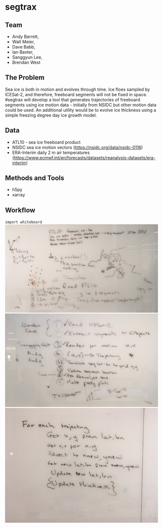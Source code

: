 # segtrax

## Team
- Andy Barrett,
- Walt Meier,
- Dave Babb,
- Ian Baxter,
- Sanggyun Lee,
- Brendan West

## The Problem
Sea ice is both in motion and evolves through time.  Ice floes sampled by ICESat-2, and therefore, freeboard segments will not be fixed in space.  #segtrax will develop a tool that generates trajectories of freeboard segments using ice motion data - initially from NSIDC but other motion data could be used.    An additional utility would be to evolve ice thickness using a simple freezing degree day ice growth model.

## Data
- ATL10 - sea ice freeboard product
- NSIDC sea ice motion vectors (https://nsidc.org/data/nsidc-0116)
- ERA-Interim daily 2 m air temperatures (https://www.ecmwf.int/en/forecasts/datasets/reanalysis-datasets/era-interim)

## Methods and Tools
- h5py
- xarray

## Workflow

`import whiteboard`
![map of the Arctic](IMG_9511.jpg)
![outline](IMG_9510.jpg)
![advection psuedo code](IMG_9512.JPG)
